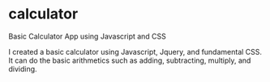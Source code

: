 # calculator
Basic Calculator App using Javascript and CSS


I created a basic calculator using Javascript, Jquery, and fundamental CSS. It can do the basic arithmetics such as adding, subtracting,
multiply, and dividing.
